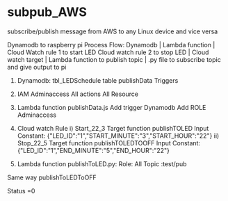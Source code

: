 # subpub_AWS
subscribe/publish message from AWS to any Linux device and vice versa


Dynamodb to raspberry pi 
Process Flow:
                            Dynamodb
		                              	|
                            Lambda function
 		                               	|
                            Cloud Watch rule 1 to start LED
                            Cloud watch rule 2 to stop LED
                                    |
                             Cloud watch target
                                     |
                             Lambda function to publish topic
                                     |
                             .py file to subscribe topic and give output to pi 

1)	Dynamodb:
   tbl_LEDSchedule table 
   publishData         Triggers
2)	IAM
           Adminaccess  All actions
                                     All Resource
3)	Lambda function
                              publishData.js     Add trigger Dynamodb
                                                          Add ROLE  Adminaccess
                                                          
4)	Cloud watch Rule 
i)	Start_22_3 
Target function  publishTOLED
             Input Constant: {"LED_ID":"1","START_MINUTE":"3","START_HOUR":"22"}
ii)	Stop_22_5
Target function  publishTOLEDTOOFF
             Input Constant: {"LED_ID":"1","END_MINUTE":"5","END_HOUR":"22"}
   
5)	Lambda function
publishToLED.py:
Role: All
Topic :test/pub

Same way publishToLEDToOFF

Status =0


